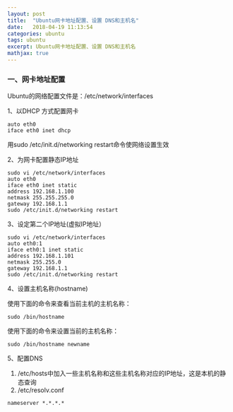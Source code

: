 ```yaml
---
layout: post
title:  "Ubuntu网卡地址配置、设置 DNS和主机名"
date:   2018-04-19 11:13:54
categories: ubuntu
tags: ubuntu
excerpt: Ubuntu网卡地址配置、设置 DNS和主机名
mathjax: true
---
```


### 一、网卡地址配置
Ubuntu的网络配置文件是：/etc/network/interfaces

1、以DHCP 方式配置网卡
```shell
auto eth0
iface eth0 inet dhcp
```

用sudo /etc/init.d/networking restart命令使网络设置生效

2、为网卡配置静态IP地址
```shell
sudo vi /etc/network/interfaces
auto eth0
iface eth0 inet static
address 192.168.1.100
netmask 255.255.255.0
gateway 192.168.1.1
sudo /etc/init.d/networking restart
```

3、设定第二个IP地址(虚拟IP地址）
```shell
sudo vi /etc/network/interfaces
auto eth0:1
iface eth0:1 inet static
address 192.168.1.101
netmask 255.255.0
gateway 192.168.1.1
sudo /etc/init.d/networking restart
```

4、设置主机名称(hostname)

使用下面的命令来查看当前主机的主机名称：

```shell
sudo /bin/hostname
```
  
使用下面的命令来设置当前的主机名称：
```shell
sudo /bin/hostname newname
```

5、配置DNS
   1. /etc/hosts中加入一些主机名称和这些主机名称对应的IP地址，这是本机的静态查询
   2. /etc/resolv.conf 
```shell
nameserver *.*.*.*
```